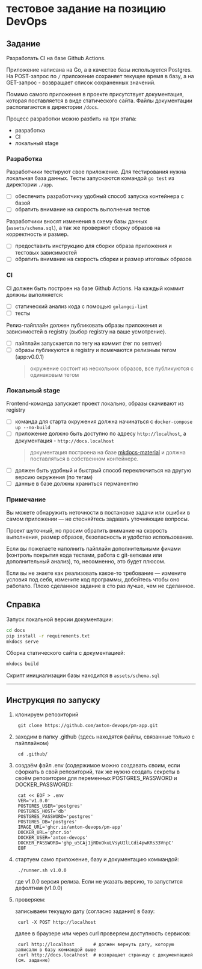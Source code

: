 # тестовое задание на позицию DevOps

## Задание

Разработать CI на базе Github Actions.

Приложение написана на Go, а в качестве базы используется Postgres.
На POST-запрос по `/` приложение сохраняет текущее время в базу,
а на GET-запрос - возвращает список сохраненных значений.

Помимо самого приложения в проекте присутствует документация,
которая поставляется в виде статического сайта.
Файлы документации располагаются в директории `/docs`.

Процесс разработки можно разбить на три этапа:

- разработка
- CI
- локальный stage

### Разработка

Разработчики тестируют свое приложение.
Для тестирования нужна локальная база данных.
Тесты запускаются командой `go test` из директории `./app`.

- [ ] обеспечить разработчику удобный способ запуска контейнера с базой
- [ ] обратить внимание на скорость выполнения тестов

Разработчики вносят изменения в схему базы данных (`assets/schema.sql`),
а так же проверяют сборку образов на корректность и размер.

- [ ] предоставить инструкцию для сборки образа приложения и тестовых зависимостей
- [ ] обратить внимание на скорость сборки и размер итоговых образов

### CI

CI должен быть построен на базе Github Actions. 
На каждый коммит должны выполняется:

- [ ] статический анализ кода с помощью `golangci-lint`
- [ ] тесты

Релиз-пайплайн должен публиковать образы приложения и зависимостей в registry
(выбор registry на ваше усмотрение).

- [ ] пайплайн запускается по тегу на коммит (тег по semver)
- [ ] образы публикуются в registry и помечаются релизным тегом (app:v0.0.1)
  > окружение состоит из нескольких образов,
  > все публикуются с одинаковым тегом

### Локальный stage

Frontend-команда запускает проект локально, образы скачивают из registry

- [ ] команда для старта окружения должна начинаться с `docker-compose up --no-build`
- [ ] приложение должно быть доступно по адресу `http://localhost`,
  а документация - `http://docs.localhost`
  > документация построена на базе [mkdocs-material](https://squidfunk.github.io/mkdocs-material/)
  > и должна поставляться в собственном контейнере.
- [ ] должен быть удобный и быстрый способ переключиться на другую версию окружения (по тегам)
- [ ] данные в базе должны храниться перманентно

### Примечание

Вы можете обнаружить неточности в постановке задачи или ошибки в самом приложении
— не стесняйтесь задавать уточняющие вопросы.

Проект шуточный, но просим обратить внимание на скорость выполнения,
размер образов, безопасность и удобство использование.

Если вы пожелаете наполнить пайплайн дополнительными фичами
(контроль покрытия кода тестами, работа с git-ветками или дополнительный анализ),
то, несомненно, это будет плюсом.

Если вы не знаете как реализовать какое-то требование — измените условия под себя,
измените код программы, добейтесь чтобы оно работало.
Плохо сделанное задание в сто раз лучше, чем не сделанное.

## Справка

Запуск локальной версии документации:

```sh
cd docs
pip install -r requirements.txt
mkdocs serve
```

Сборка статического сайта с документацией:

```sh
mkdocs build
```

Скрипт инициализации базы находится в `assets/schema.sql`

---------------------------------------------------------------------------------------------

## Инструкция по запуску

  1. клонируем репозиторий

          git clone https://github.com/anton-devops/pm-app.git

  2. заходим в папку .github (здесь находятся файлы, связанные только с пайплайном)

          cd .github/

  3. создаём файл .env (содержимое можно создавать своим, если сфоркать в свой репозиторий, так же нужно создать секреты в своём репозитории для переменных POSTGRES_PASSWORD и DOCKER_PASSWORD):
          
          cat << EOF > .env
          VER='v1.0.0'
          POSTGRES_USER='postgres'
          POSTGRES_HOST='db'
          POSTGRES_PASSWORD='postgres'
          POSTGRES_DB='postgres'
          IMAGE_URL='ghcr.io/anton-devops/pm-app'
          DOCKER_URL='ghcr.io'
          DOCKER_USER='anton-devops'
          DOCKER_PASSWORD='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'
          EOF

4. стартуем само приложение, базу и документацию коммандой:

        ./runner.sh v1.0.0

    где v1.0.0 версия релиза. Если не указать версию, то запустится дефолтная (v1.0.0)

5. проверяем:

    записываем текущую дату (согласно задания) в базу:

        curl -X POST http://localhost

    далее в браузере или через curl проверяем доступность сервисов:

        curl http://localhost       # должен вернуть дату, которую записали в базу коммандой выше
        curl http://docs.localhost  # возвращает страницу с документацией (см. задание)
